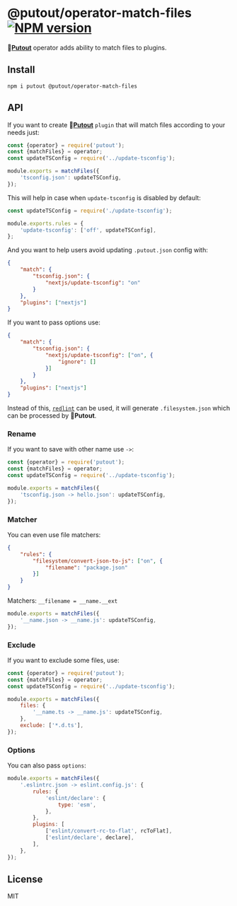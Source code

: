 # @putout/operator-match-files [![NPM version][NPMIMGURL]][NPMURL]

[NPMIMGURL]: https://img.shields.io/npm/v/@putout/operator-match-files.svg?style=flat&longCache=true
[NPMURL]: https://npmjs.org/package/@putout/operator-match-files "npm"

🐊[**Putout**](https://github.com/coderaiser/putout) operator adds ability to match files to plugins.

## Install

```
npm i putout @putout/operator-match-files
```

## API

If you want to create 🐊[**Putout**](https://github.com/coderaiser/putout) `plugin` that will match files according to your needs just:

```js
const {operator} = require('putout');
const {matchFiles} = operator;
const updateTSConfig = require('../update-tsconfig');

module.exports = matchFiles({
    'tsconfig.json': updateTSConfig,
});
```

This will help in case when `update-tsconfig` is disabled by default:

```js
const updateTSConfig = require('./update-tsconfig');

module.exports.rules = {
    'update-tsconfig': ['off', updateTSConfig],
};
```

And you want to help users avoid updating `.putout.json` config with:

```json
{
    "match": {
        "tsconfig.json": {
            "nextjs/update-tsconfig": "on"
        }
    },
    "plugins": ["nextjs"]
}
```

If you want to pass options use:

```json
{
    "match": {
        "tsconfig.json": {
            "nextjs/update-tsconfig": ["on", {
                "ignore": []
            }]
        }
    },
    "plugins": ["nextjs"]
}
```

Instead of this, [`redlint`](https://github.com/putoutjs/redlint) can be used, it will generate `.filesystem.json` which can be processed by 🐊**Putout**.

### Rename

If you want to save with other name use `->`:

```js
const {operator} = require('putout');
const {matchFiles} = operator;
const updateTSConfig = require('../update-tsconfig');

module.exports = matchFiles({
    'tsconfig.json -> hello.json': updateTSConfig,
});
```

### Matcher

You can even use file matchers:

```json
{
    "rules": {
        "filesystem/convert-json-to-js": ["on", {
            "filename": "package.json"
        }]
    }
}
```

Matchers: `__filename = __name.__ext`

```js
module.exports = matchFiles({
    '__name.json -> __name.js': updateTSConfig,
});
```

### Exclude

If you want to exclude some files, use:

```js
const {operator} = require('putout');
const {matchFiles} = operator;
const updateTSConfig = require('../update-tsconfig');

module.exports = matchFiles({
    files: {
        '__name.ts -> __name.js': updateTSConfig,
    },
    exclude: ['*.d.ts'],
});
```

### Options

You can also pass `options`:

```js
module.exports = matchFiles({
    '.eslintrc.json -> eslint.config.js': {
        rules: {
            'eslint/declare': {
                type: 'esm',
            },
        },
        plugins: [
            ['eslint/convert-rc-to-flat', rcToFlat],
            ['eslint/declare', declare],
        ],
    },
});
```

## License

MIT

